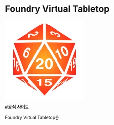 # Foundry Virtual Tabletop

<img src="images/fvtt_logo.png" width="256">

[**#공식 사이트**](https://foundryvtt.com/)

Foundry Virtual Tabletop은 